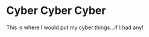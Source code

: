 # Cyber Cyber Cyber
This is where I would put my cyber things...if I had any!







<!--  flag{lost_in_the_comments} -->
